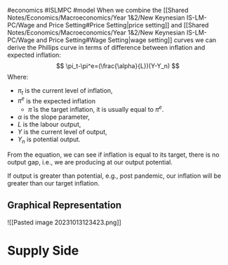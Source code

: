 #economics #ISLMPC #model 
When we combine the [[Shared Notes/Economics/Macroeconomics/Year 1&2/New Keynesian IS-LM-PC/Wage and Price Setting#Price Setting|price setting]] and [[Shared Notes/Economics/Macroeconomics/Year 1&2/New Keynesian IS-LM-PC/Wage and Price Setting#Wage Setting|wage setting]] curves we can derive the Phillips curve in terms of difference between inflation and expected inflation:
$$
\pi_t-\pi^e=(\frac{\alpha}{L})(Y-Y_n)
$$
Where:
- $\pi_t$ is the current level of inflation,
- $\pi^e$ is the expected inflation
	- $\bar{\pi}$ is the target inflation, it is usually equal to $\pi^e$.
- $\alpha$ is the slope parameter,
- $L$ is the labour output,
- $Y$ is the current level of output,
- $Y_n$ is potential output.

From the equation, we can see if inflation is equal to its target, there is no output gap, i.e., we are producing at our output potential.

If output is greater than potential, e.g., post pandemic, our inflation will be greater than our target inflation.
## Graphical Representation
![[Pasted image 20231013123423.png]]
# Supply Side
